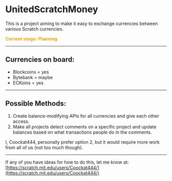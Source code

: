 # UnitedScratchMoney

This is a project aiming to make it easy to exchange currencies between various Scratch currencies.  

<span style="color: orange; font-weight: bold;">Current stage: Planning</span>

---

## Currencies on board:

- Blockcoins = yes
- Bytebank = maybe
- ECKoins = yes

---

## Possible Methods:

1. Create balance-modifying APIs for all currencies and give each other access.
2. Make all projects detect comments on a specific project and update balances based on what transactions people do in the comments.

I, Coockat444, personally prefer option 2, but it would require more work from all of us (not too much though).

---

If any of you have ideas for how to do this, let me know at:  
[https://scratch.mit.edu/users/Coockat444/](https://scratch.mit.edu/users/Coockat444/)
